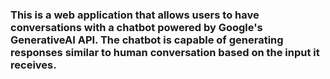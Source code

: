 ### This is a web application that allows users to have conversations with a chatbot powered by Google's GenerativeAI API. The chatbot is capable of generating responses similar to human conversation based on the input it receives.
